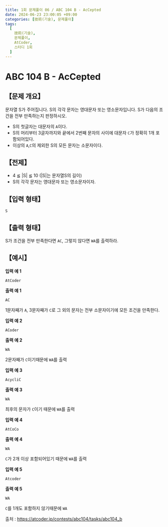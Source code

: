 ```yaml
---
title: 1회 문제풀이 06 / ABC 104 B - AcCepted
date: 2024-06-23 23:00:05 +09:00
categories: [技術(기술), 문제풀이]
tags:
  [
    技術(기술),
    문제풀이,
    AtCoder,
    스터디 1회
  ]
---
```

# ABC 104 B - AcCepted
## 【문제 개요】
문자열 S가 주어집니다. S의 각각 문자는 영대문자 또는 영소문자입니다. S가 다음의 조건을 전부 만족하는지 판정하시오.
- S의 첫글자는 대문자의 `A`이다.
- S의 머리부터 3글자까지와 끝에서 2번째 문자의 사이에 대문자 `C`가 정확히 1개 포함되어있다.
- 이상의 `A`,`C`의 제외한 S의 모든 문자는 소문자이다.

## 【전제】
- 4 ≦ |S| ≦ 10 (|S|는 문자열S의 길이)
- S의 각각 문자는 영대문자 또는 영소문자이자.

## 【입력 형태】
```
S
```

## 【출력 형태】
S가 조건을 전부 만족한다면 `AC`, 그렇지 않다면 `WA`를 출력하라.

## 【예시】

**입력 예 1**

```
AtCoder
```

**출력 예 1**

```
AC
```
1문자째가 `A`, 3문자째가 `C`로 그 외의 문자는 전부 소문자이기에 모든 조건을 만족한다.

**입력 예 2**

```
ACoder
```

**출력 예 2**

```
WA
```
2문자째가 `C`이기때문에 `WA`를 출력

**입력 예 3**

```
AcycliC
```

**출력 예 3**

```
WA
```
최후의 문자가 `C`이기 때문에 `WA`를 출력

**입력 예 4**

```
AtCoCo
```

**출력 예 4**

```
WA
```
`C`가 2개 이상 포함되어있기 때문에 `WA`를 출력

**입력 예 5**

```
Atcoder
```

**출력 예 5**

```
WA
```
`C`를 1개도 포함하지 않기때문에 `WA`

출처 : <a href="https://atcoder.jp/contests/abc104/tasks/abc104_b">https://atcoder.jp/contests/abc104/tasks/abc104_b</a> 